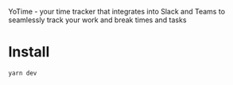 YoTime - your time tracker that integrates into Slack and Teams to seamlessly track your work and break times and tasks

# Install
```cd client
yarn dev
